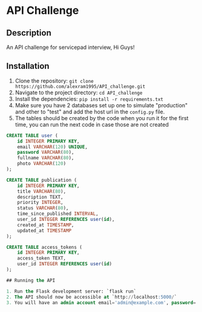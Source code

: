 # API Challenge

## Description

An API challenge for servicepad interview, Hi Guys!

## Installation

1. Clone the repository: `git clone https://github.com/alexram1995/API_challenge.git`
2. Navigate to the project directory: `cd API_challenge`
3. Install the dependencies: `pip install -r requirements.txt`
4. Make sure you have 2 databases set up one to simulate "production" and other to "test" and add the host url in the `config.py` file.
5. The tables should be created by the code when you run it for the first time, you can run the next code in case those are not created 
```SQL
CREATE TABLE user (
    id INTEGER PRIMARY KEY,
    email VARCHAR(120) UNIQUE,
    password VARCHAR(80),
    fullname VARCHAR(80),
    photo VARCHAR(120)
);

CREATE TABLE publication (
    id INTEGER PRIMARY KEY,
    title VARCHAR(80),
    description TEXT,
    priority INTEGER,
    status VARCHAR(80),
    time_since_published INTERVAL,
    user_id INTEGER REFERENCES user(id),
    created_at TIMESTAMP,
    updated_at TIMESTAMP
);

CREATE TABLE access_tokens (
    id INTEGER PRIMARY KEY,
    access_token TEXT,
    user_id INTEGER REFERENCES user(id)
);

## Running the API

1. Run the Flask development server: `flask run`
2. The API should now be accessible at `http://localhost:5000/`
3. You will have an admin account email='admin@example.com', password='password' with this you should be able to register other users
